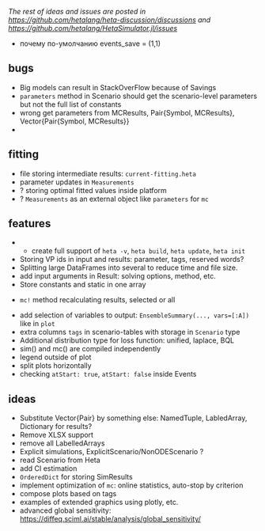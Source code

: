 _The rest of ideas and issues are posted in https://github.com/hetalang/heta-discussion/discussions and https://github.com/hetalang/HetaSimulator.jl/issues_

- почему по-умолчанию events_save = (1,1)

## bugs

- Big models can result in StackOverFlow because of Savings
- `parameters` method in Scenario should get the scenario-level parameters but not the full list of constants
- wrong get parameters from MCResults, Pair{Symbol, MCResults}, Vector{Pair{Symbol, MCResults}}
- 

## fitting

- file storing intermediate results: `current-fitting.heta`
- parameter updates in `Measurements`
- ? storing optimal fitted values inside platform
- ? `Measurements` as an external object like `parameters` for `mc`

## features

- * create full support of `heta -v`, `heta build`, `heta update`, `heta init`
- Storing VP ids in input and results: parameter, tags, reserved words?
- Splitting large DataFrames into several to reduce time and file size.
- add input arguments in Result: solving options, method, etc.
- Store constants and static in one array
+ `mc!` method recalculating results, selected or all
- add selection of variables to output: `EnsembleSummary(..., vars=[:A])` like in `plot`
- extra columns `tags` in scenario-tables with storage in `Scenario` type
- Additional distribution type for loss function: unified, laplace, BQL
- sim() and mc() are compiled independently
- legend outside of plot
- split plots horizontally
- checking `atStart: true`, `atStart: false` inside Events

## ideas

- Substitute Vector{Pair} by something else: NamedTuple, LabledArray, Dictionary for results?
- Remove XLSX support
- remove all LabelledArrays
- Explicit simulations, ExplicitScenario/NonODEScenario ?
- read Scenario from Heta
- add CI estimation
- `OrderedDict` for storing SimResults
- implement optimization of `mc`: online statistics, auto-stop by criterion
- compose plots based on tags
- examples of extended graphics using plotly, etc.
- advanced global sensitivity: https://diffeq.sciml.ai/stable/analysis/global_sensitivity/
